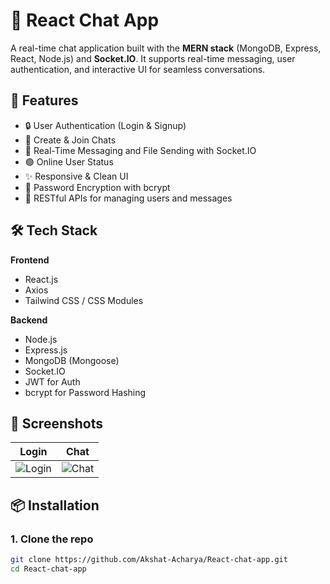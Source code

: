 # 💬 React Chat App

A real-time chat application built with the **MERN stack** (MongoDB, Express, React, Node.js) and **Socket.IO**. It supports real-time messaging, user authentication, and interactive UI for seamless conversations.

## 🚀 Features

- 🔒 User Authentication (Login & Signup)
- 👥 Create & Join Chats
- 💬 Real-Time Messaging and File Sending with Socket.IO
- 🟢 Online User Status
- ✨ Responsive & Clean UI
- 🔐 Password Encryption with bcrypt
- 🔧 RESTful APIs for managing users and messages

## 🛠️ Tech Stack

**Frontend**  
- React.js  
- Axios  
- Tailwind CSS / CSS Modules  

**Backend**  
- Node.js  
- Express.js  
- MongoDB (Mongoose)  
- Socket.IO  
- JWT for Auth  
- bcrypt for Password Hashing  

## 📸 Screenshots

| Login | Chat |
|-------|------|
| ![Login](./screenshots/login.png) | ![Chat](./screenshots/chat.png) |

## 📦 Installation

### 1. Clone the repo
```bash
git clone https://github.com/Akshat-Acharya/React-chat-app.git
cd React-chat-app
